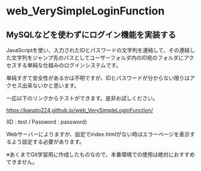 # web_VerySimpleLoginFunction
## MySQLなどを使わずにログイン機能を実装する
 
 JavaScriptを使い、入力されたIDとパスワードの文字列を連結して、その連結した文字列をジャンプ先のパスとしてユーザーフォルダ内のID宛のフォルダにアクセスする単純な仕組みのログインシステムです。

 単純すぎて安全性があるかは不明ですが、IDとパスワードが分からない限りはアクセス出来ないかと思います。

 一応以下のリンクからテストができます。是非お試しください。

 https://kanato224.github.io/web_VerySimpleLoginFunction/
 
 (ID : test / Password : password)
 
 Webサーバーによりますが、設定でindex.htmlがない時はエラーページを表示するよう設定する必要があります。
 
 ※あくまでGit学習用に作成したものなので、本番環境での使用は絶対におすすめできません。
